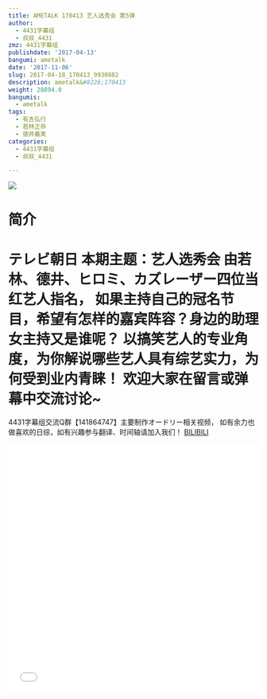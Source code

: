 ```yaml
---
title: AMETALK 170413 艺人选秀会 第5弹
author:
  - 4431字幕组
  - 叔叔_4431
zmz: 4431字幕组
publishdate: '2017-04-13'
bangumi: ametalk
date: '2017-11-06'
slug: 2017-04-18_170413_9930882
description: ametalk&#8226;170413
weight: 28894.0
bangumis:
  - ametalk
tags:
  - 有吉弘行
  - 若林正恭
  - 徳井義実
categories:
  - 4431字幕组
  - 叔叔_4431

---
```

![](https://i.imgur.com/nunbMsa.png)
# 简介  
テレビ朝日 本期主题：艺人选秀会
由若林、德井、ヒロミ、カズレーザー四位当红艺人指名，
如果主持自己的冠名节目，希望有怎样的嘉宾阵容？身边的助理女主持又是谁呢？
以搞笑艺人的专业角度，为你解说哪些艺人具有综艺实力，为何受到业内青睐！
欢迎大家在留言或弹幕中交流讨论~
======================
4431字幕组交流Q群【141864747】主要制作オードリー相关视频，
如有余力也做喜欢的日综，如有兴趣参与翻译、时间轴请加入我们！
  [BILIBILI](https://www.bilibili.com/video/av9930882/)

  <iframe src="//www.bilibili.com/blackboard/player.html?aid=9930882" width="100%" height="500" frameborder="0" allowfullscreen="allowfullscreen"></iframe>
